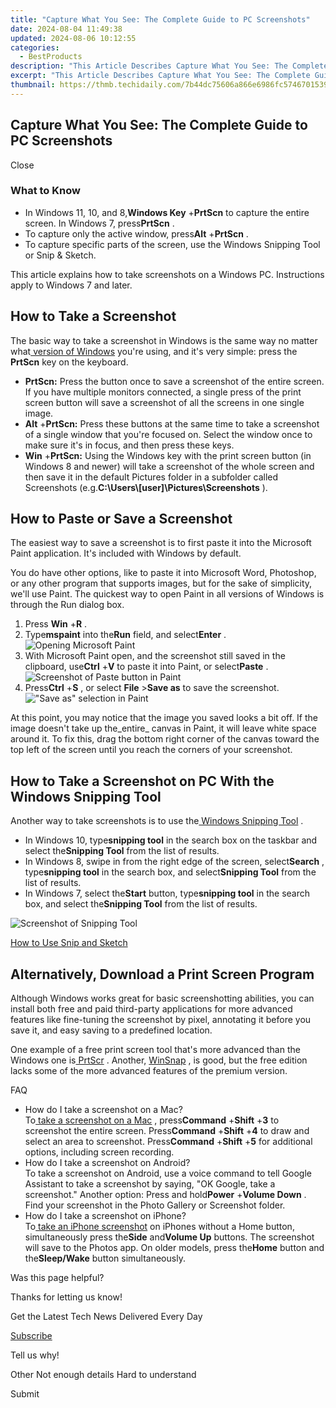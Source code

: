 ```yaml
---
title: "Capture What You See: The Complete Guide to PC Screenshots"
date: 2024-08-04 11:49:38
updated: 2024-08-06 10:12:55
categories:
  - BestProducts
description: "This Article Describes Capture What You See: The Complete Guide to PC Screenshots"
excerpt: "This Article Describes Capture What You See: The Complete Guide to PC Screenshots"
thumbnail: https://thmb.techidaily.com/7b44dc75606a866e6986fc574670153990f3b9d45bb38823ea9696084a32865c.jpg
---
```


## Capture What You See: The Complete Guide to PC Screenshots

Close 

###  What to Know

* In Windows 11, 10, and 8,**Windows Key** +**PrtScn** to capture the entire screen. In Windows 7, press**PrtScn** .
* To capture only the active window, press**Alt** +**PrtScn** .
* To capture specific parts of the screen, use the Windows Snipping Tool or Snip & Sketch.

 This article explains how to take screenshots on a Windows PC. Instructions apply to Windows 7 and later.

##  How to Take a Screenshot 

 The basic way to take a screenshot in Windows is the same way no matter what[ version of Windows](https://www.lifewire.com/what-version-of-windows-do-i-have-2624927) you're using, and it's very simple: ​press the **PrtScn**  key on the keyboard.

* **PrtScn:** Press the button once to save a screenshot of the entire screen. If you have multiple monitors connected, a single press of the print screen button will save a screenshot of all the screens in one single image.
* **Alt** +**PrtScn:** Press these buttons at the same time to take a screenshot of a single window that you're focused on. Select the window once to make sure it's in focus, and then press these keys.
* **Win** +**PrtScn:** Using the Windows key with the print screen button (in Windows 8 and newer) will take a screenshot of the whole screen and then save it in the default Pictures folder in a subfolder called Screenshots (e.g.**C:\\Users\\\[user\]\\Pictures\\Screenshots** ).

##  How to Paste or Save a Screenshot 

 The easiest way to save a screenshot is to first paste it into the Microsoft Paint application. It's included with Windows by default.

 You do have other options, like to paste it into Microsoft Word, Photoshop, or any other program that supports images, but for the sake of simplicity, we'll use Paint. The quickest way to open Paint in all versions of Windows is through the Run dialog box.

1. Press **Win** +**R** .
2. Type**mspaint** into the**Run** field, and select**Enter** .  
![Opening Microsoft Paint](https://www.lifewire.com/thmb/fYsJ6UVx8AAQfRLYJZOpRg0WNKY=/1500x0/filters:no_upscale():max_bytes(150000):strip_icc():format(webp)/mspaint-566c41d2e9cc4a3f942e2bd6e41de3c6.jpg)
3. With Microsoft Paint open, and the screenshot still saved in the clipboard, use**Ctrl** +**V** to paste it into Paint, or select**Paste** .  
![Screenshot of Paste button in Paint](https://www.lifewire.com/thmb/eY_JnmlU4nZDW3O3M9fb-WXW-rg=/1500x0/filters:no_upscale():max_bytes(150000):strip_icc():format(webp)/mspaintpaste-055a89525bb94cf8923a30a3e044df3f.jpg)
4. Press**Ctrl** +**S** , or select **File** \>**Save as** to save the screenshot.  
!["Save as" selection in Paint](https://www.lifewire.com/thmb/jsFWbGEcpxz02bT2lKrhU9QKdlg=/1500x0/filters:no_upscale():max_bytes(150000):strip_icc():format(webp)/mssaveas-3117783b3b4044e2a4e2861e24ac4b27.jpg)

 At this point, you may notice that the image you saved looks a bit off. If the image doesn't take up the_entire_  canvas in Paint, it will leave white space around it. To fix this, drag the bottom right corner of the canvas toward the top left of the screen until you reach the corners of your screenshot.

##  How to Take a Screenshot on PC With the Windows Snipping Tool 

 Another way to take screenshots is to use the[ Windows Snipping Tool](https://www.lifewire.com/windows-vista-snipping-tool-4123251) .

* In Windows 10, type**snipping tool** in the search box on the taskbar and select the**Snipping Tool** from the list of results.
* In Windows 8, swipe in from the right edge of the screen, select**Search** , type**snipping tool** in the search box, and select**Snipping Tool** from the list of results.
* In Windows 7, select the**Start** button, type**snipping tool** in the search box, and select the**Snipping Tool** from the list of results.

![Screenshot of Snipping Tool](https://www.lifewire.com/thmb/gvaURFm7e70fhDRPUiHnJfiWs-Y=/1500x0/filters:no_upscale():max_bytes(150000):strip_icc():format(webp)/Capture-dda252c0f1e74031bd28f4705d461c47.JPG) 

[ How to Use Snip and Sketch ](https://www.lifewire.com/snip-and-sketch-windows-10-4774799) 

##  Alternatively, Download a Print Screen Program 

 Although Windows works great for basic screenshotting abilities, you can install both free and paid third-party applications for more advanced features like fine-tuning the screenshot by pixel, annotating it before you save it, and easy saving to a predefined location.

 One example of a free print screen tool that's more advanced than the Windows one is[ PrtScr](http://www.fiastarta.com/PrtScr/) . Another, [ WinSnap](https://www.ntwind.com/software/winsnap.html) , is good, but the free edition lacks some of the more advanced features of the premium version.

 FAQ

* How do I take a screenshot on a Mac?  
 To[ take a screenshot on a Mac](https://www.lifewire.com/take-screenshot-on-a-mac-5080043) , press**Command** +**Shift** +**3** to screenshot the entire screen. Press**Command** +**Shift** +**4** to draw and select an area to screenshot. Press**Command** +**Shift** +**5** for additional options, including screen recording.
* How do I take a screenshot on Android?  
 To take a screenshot on Android, use a voice command to tell Google Assistant to take a screenshot by saying, "OK Google, take a screenshot." Another option: Press and hold**Power** +**Volume Down** . Find your screenshot in the Photo Gallery or Screenshot folder.
* How do I take a screenshot on iPhone?  
 To[ take an iPhone screenshot](https://www.lifewire.com/how-to-take-iphone-screenshot-2000318) on iPhones without a Home button, simultaneously press the**Side** and**Volume Up** buttons. The screenshot will save to the Photos app. On older models, press the**Home** button and the**Sleep/Wake** button simultaneously.

Was this page helpful?

Thanks for letting us know!

 Get the Latest Tech News Delivered Every Day

[ Subscribe ](https://www.lifewire.com/#) 

Tell us why!

 Other  Not enough details  Hard to understand 

 Submit 

<ins class="adsbygoogle"
     style="display:block"
     data-ad-format="autorelaxed"
     data-ad-client="ca-pub-7571918770474297"
     data-ad-slot="1223367746"></ins>



<ins class="adsbygoogle"
     style="display:block"
     data-ad-client="ca-pub-7571918770474297"
     data-ad-slot="8358498916"
     data-ad-format="auto"
     data-full-width-responsive="true"></ins>
